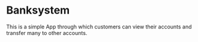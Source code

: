 # Banksystem 
This is a simple App through which customers can view their accounts and transfer many to other accounts.